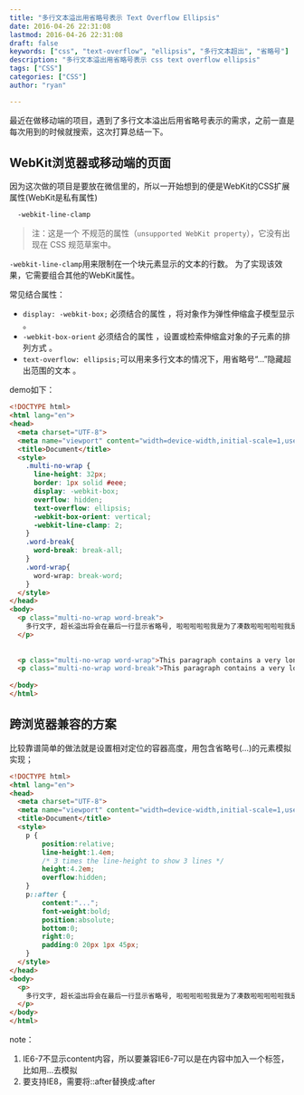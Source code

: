 ```yaml
---
title: "多行文本溢出用省略号表示 Text Overflow Ellipsis"
date: 2016-04-26 22:31:08
lastmod: 2016-04-26 22:31:08
draft: false
keywords: ["css", "text-overflow", "ellipsis", "多行文本超出", "省略号"]
description: "多行文本溢出用省略号表示 css text overflow ellipsis"
tags: ["CSS"]
categories: ["CSS"]
author: "ryan"

---
```


最近在做移动端的项目，遇到了多行文本溢出后用省略号表示的需求，之前一直是每次用到的时候就搜索，这次打算总结一下。

## WebKit浏览器或移动端的页面

因为这次做的项目是要放在微信里的，所以一开始想到的便是WebKit的CSS扩展属性(WebKit是私有属性)

```css
  -webkit-line-clamp
```

> 注：这是一个 不规范的属性（`unsupported WebKit property`），它没有出现在 CSS 规范草案中。

`-webkit-line-clamp`用来限制在一个块元素显示的文本的行数。 为了实现该效果，它需要组合其他的WebKit属性。

常见结合属性：

- `display: -webkit-box;` 必须结合的属性 ，将对象作为弹性伸缩盒子模型显示 。
- `-webkit-box-orient` 必须结合的属性 ，设置或检索伸缩盒对象的子元素的排列方式 。
- `text-overflow: ellipsis;`可以用来多行文本的情况下，用省略号“…”隐藏超出范围的文本 。

demo如下：

```html
<!DOCTYPE html>
<html lang="en">
<head>
  <meta charset="UTF-8">
  <meta name="viewport" content="width=device-width,initial-scale=1,user-scalable=0,minimum-scale=1,maximum-scale=1">
  <title>Document</title>
  <style>
    .multi-no-wrap {
      line-height: 32px;
      border: 1px solid #eee;
      display: -webkit-box;
      overflow: hidden;
      text-overflow: ellipsis;
      -webkit-box-orient: vertical;
      -webkit-line-clamp: 2;
    }
    .word-break{
      word-break: break-all;
    }
    .word-wrap{
      word-wrap: break-word;
    }
  </style>
</head>
<body>
  <p class="multi-no-wrap word-break">
    多行文字, 超长溢出将会在最后一行显示省略号, 啦啦啦啦啦我是为了凑数啦啦啦啦啦我是为了凑数
  </p>
  
  
  <p class="multi-no-wrap word-wrap">This paragraph contains a very long word: thisisaveryveryveryveryveryverylongword. The long word will break and wrap to the next line.</p>
  <p class="multi-no-wrap word-break">This paragraph contains a very long word: thisisaveryveryveryveryveryverylongword. The long word will break and wrap to the next line.</p>
  
</body>
</html>
```

## 跨浏览器兼容的方案

比较靠谱简单的做法就是设置相对定位的容器高度，用包含省略号(…)的元素模拟实现；

```html
<!DOCTYPE html>
<html lang="en">
<head>
  <meta charset="UTF-8">
  <meta name="viewport" content="width=device-width,initial-scale=1,user-scalable=0,minimum-scale=1,maximum-scale=1">
  <title>Document</title>
  <style>
    p {
        position:relative;
        line-height:1.4em;
        /* 3 times the line-height to show 3 lines */
        height:4.2em;
        overflow:hidden;
    }
    p::after {
        content:"...";
        font-weight:bold;
        position:absolute;
        bottom:0;
        right:0;
        padding:0 20px 1px 45px;
    }
  </style>
</head>
<body>
  <p>
    多行文字, 超长溢出将会在最后一行显示省略号, 啦啦啦啦啦我是为了凑数啦啦啦啦啦我是为了凑数
  </p>
</body>
</html>
```

note：
1. IE6-7不显示content内容，所以要兼容IE6-7可以是在内容中加入一个标签，比如用<span class="line-clamp">...</span>去模拟
2. 要支持IE8，需要将::after替换成:after

